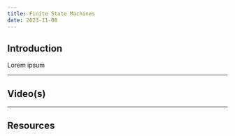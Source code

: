 ```yaml
---
title: Finite State Machines
date: 2023-11-08
---
```

## Introduction

Lorem ipsum

---
## Video(s)



---
## Resources
